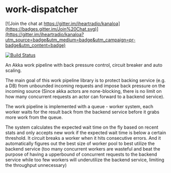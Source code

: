 # work-dispatcher

[![Join the chat at https://gitter.im/iheartradio/kanaloa](https://badges.gitter.im/Join%20Chat.svg)](https://gitter.im/iheartradio/kanaloa?utm_source=badge&utm_medium=badge&utm_campaign=pr-badge&utm_content=badge)

[![Build Status](https://travis-ci.org/iheartradio/kanaloa.svg)](https://travis-ci.org/iheartradio/kanaloa)

An Akka work pipeline with back pressure control, circuit breaker and auto scaling. 

The main goal of this work pipeline library is to protect backing service (e.g. a DB) from unbounded incoming requests and impose back pressure on the incoming source (Since akka actors are none-blocking, there is no limit on how many concurrent requests an actor can forward to a backend service). 

The work pipeline is implemented with a queue - worker system, each worker waits for the result back from the backend service before it grabs more work from the queue. 

The system calculates the expected wait time on the fly based on recent stats and only accepts new work if the expected wait time is below a certain threshold. It circuit breaks a worker when it hits consecutive errors. And it automatically figures out the best size of worker pool to best utilize the backend service (too many concurrent workers are wasteful and beat the purpose of having a upperbound of concurrent requests to the backend service while too few workers will underutilize the backend service, limiting the throughput unnecessary)
